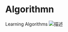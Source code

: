 # Algorithmn
Learning Algorithms
![描述](https://raw.githubusercontent.com/用户名/仓库名/分支名/images/pic.png)

